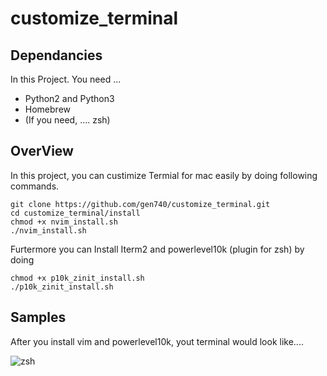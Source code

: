 # customize_terminal

## Dependancies

In this Project. You need ...

- Python2 and Python3
- Homebrew
- (If you need, .... zsh)

## OverView

In this project, you can custimize Termial for mac easily by doing following commands.

```shell
git clone https://github.com/gen740/customize_terminal.git
cd customize_terminal/install
chmod +x nvim_install.sh
./nvim_install.sh
```

Furtermore you can Install Iterm2 and powerlevel10k (plugin for zsh) by doing

```shell
chmod +x p10k_zinit_install.sh
./p10k_zinit_install.sh
```

## Samples

After you install vim and powerlevel10k, yout terminal would look like....

![zsh](https://i.loli.net/2020/10/24/et4dSKZCvYc657E.png)